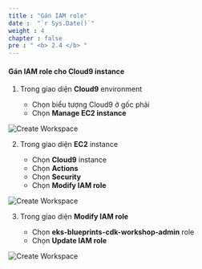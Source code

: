 ```yaml
---
title : "Gán IAM role"
date :  "`r Sys.Date()`" 
weight : 4 
chapter : false
pre : " <b> 2.4 </b> "
---
```


#### Gán IAM role cho Cloud9 instance

1.  Trong giao diện **Cloud9** environment
    
    *   Chọn biểu tượng Cloud9 ở gốc phải
    *   Chọn **Manage EC2 instance**

![Create Workspace](/images/2-Prerequiste/2.1-Createworkspace/00022.png?featherlight=false&width=90pc)

2.  Trong giao diện **EC2** instance
    
    *   Chọn **Cloud9** instance
    *   Chọn **Actions**
    *   Chọn **Security**
    *   Chọn **Modify IAM role**

![Create Workspace](/images/2-Prerequiste/2.1-Createworkspace/00023.png?featherlight=false&width=90pc)

3.  Trong giao diện **Modify IAM role**
    
    *   Chọn **eks-blueprints-cdk-workshop-admin** role
    *   Chọn **Update IAM role**

![Create Workspace](/images/2-Prerequiste/2.1-Createworkspace/00024.png?featherlight=false&width=90pc)
